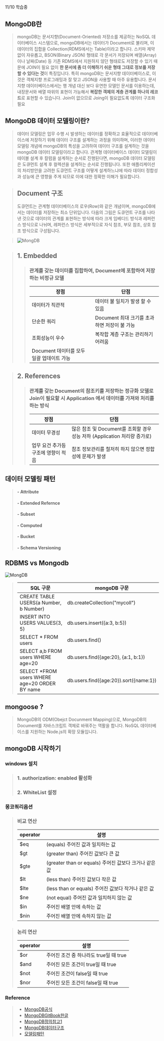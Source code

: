 # 
11/10 학습중

## MongoDB란
> mongoDB는 문서지향(Document-Oriented) 저장소를 제공하는 NoSQL 데이터베이스 시스템으로, mongoDB에서는 데이터가 Document로 불리며, 이 데이터의 집합을 Collection(RDMS에서는 Table)이라고 합니다. 
> 스키마 제약 없이 자유롭고, BSON(Binary JSON) 형태로 각 문서가 저장되며 배열(Array)이나 날짜(Date) 등 기존 RDMS에서 지원하지 않던 형태로도 저장할 수 있기 때문에 JOIN이 필요 없이 **한 문서에 좀 더 이해하기 쉬운 형태 그대로 정보를 저장할 수 있다는 것**이 특징입니다. 
> 특히 mongoDB는 문서지향 데이터베이스로, 이것은 객체지향 프로그래밍과 잘 맞고 JSON을 사용할 때 아주 유용합니다.
> 문서지향 데이터베이스에서는 행 개념 대신 보다 유연한 모델인 문서를 이용하는데, 내장문서와 배열 따위의 표현이 가능해서 **복잡한 객체의 계층 관계를 하나의 레코드**로 표현할 수 있습니다.
> Join이 없으므로 Joing이 필요없도록 데이터 구조화 필요 


## MongoDB 데이터 모델링이란?
> 데이터 모델링은 업무 수행 시 발생하는 데이터를 정확하고 효율적으로 데이터베이스에 저장하기 위해 데이터 구조를 설계하는 과정을 의미하며, 이러한 데이터 모델링 개념에 mongoDB의 특성을 고려하여 데이터 구조를 설계하는 것을 mongoDB 데이터 모델링이라고 합니다.
> 관계형 데이터베이스 데이터 모델링이 테이블 설계 후 칼럼을 설계하는 순서로 진행된다면, mongoDB 데이터 모델링은 도큐먼트 설계 후 컬렉션을 설계하는 순서로 진행됩니다. 또한 애플리케이션의 처리방안을 고려한 도큐먼트 구조를 어떻게 설계하느냐에 따라 데이터 정합성과 성능에 큰 영향을 주게 되므로 이에 대한 정확한 이해가 필요합니다.

> ## Document 구조
> 도큐먼트는 관계형 데이터베이스의 로우(Row)와 같은 개념이며, mongoDB에서는 데이터를 저장하는 최소 단위입니다. 
> 다음의 그림은 도큐먼트 구조를 나타낸 것으로 데이터의 관계를 표현하는 방식에 따라 크게 임베디드 방식과 레퍼런스 방식으로 나뉘며, 레퍼런스 방식은 세부적으로 자식 참조, 부모 참조, 상호 참조 방식으로 구성됩니다.

> ![MongDB](https://image.toast.com/aaaadh/real/2021/techblog/2%289%29.png)


> ## 1. Embedded
>> ### 관계를 갖는 데이터를 집합하여, Document에 포함하여 저장하는 비정규 모델
>> |  장점  | 단점 |
>> |---------|---------|
>> |데이터가 직관적 |   데이터 불 일치가 발생 할 수 있음|
>> |단순한 쿼리     |   Document 최대 크기를 초과하면 저장이 불 가능|
>> |조회성능이 우수 |   복작합 계층 구조는 관리하기 어려움|
>> | Document 데이터를 모두 일괄 업데이트 가능 ||


> ## 2. References
>> ### 관계를 갖는 Document의 참조키를 저장하는 정규화 모델로 Join이 필요할 시 Application 에서 데이터를 가져와 처리를 하는 방식
>> |  장점  | 단점 |
>> |---------|---------|
>> |데이터 무경성 |   많은 참조 및 Document를 조회할 경우 성능 저하 (Application 처리량 증가로)|
>> |업무 요건 추가등 구조에 영향이 적음   |  참조 정보관리를 철저히 하지 않으면 정합성에 문제가 발생|



## 데이터 모델링 패턴
> #### - Attribute
> #### - Extended Refernce
> #### - Subset
> #### - Computed
> #### - Bucket
> #### - Schema Versioning


## RDBMS vs Mongodb

![MongDB](https://blog.kakaocdn.net/dn/bMzryO/btqGXmWNRGb/fOeqKJKXcgdwGQYrF5dZok/img.jpg    )

> |  SQL 구문  | mongoDB 구문 |
> |---------|---------|
> | CREATE TABLE USERS(a Number, b Number)	| db.createCollection("mycoll")|
> | INSERT INTO USERS VALUES(3, 5)	| db.users.insert({a:3, b:5})|
> | SELECT * FROM users	|db.users.find()
> | SELECT a,b FROM users WHERE age=20	| db.users.find({age:20}, {a:1, b:1})
> | SELECT *FROM users WHERE age=20 ORDER BY name	| db.users.find({age:20}).sort({name:1})



## mongoose ?
> MongoDB의 ODM(Obejct Docunment Mapping)으로, MongoDB의 Document를 자바스크립트 객체로 바꿔주는 역활을 합니다.
> NoSQL 데이터베이스를 지원하는 Node.js의 확장 모듈입니다.



## mongoDB 시작하기
### windows 설치
> ### 1. authorization: enabled 활성화
> ### 2. WhiteList 설정 


### 몽코쿼리옵션
> ### 비교 연산
> |  operator  | 설명 |
> |---------|---------|
> |	$eq	|(equals) 주어진 값과 일치하는 값
> |	$gt	|(greater than) 주어진 값보다 큰 값
> |	$gte	|(greater than or equals) 주어진 값보다 크거나 같은 값
> |	$lt	|(less than) 주어진 값보다 작은 값
> |	$lte	|(less than or equals) 주어진 값보다 작거나 같은 값
> |	$ne	|(not equal) 주어진 값과 일치하지 않는 값
> |	$in	|주어진 배열 안에 속하는 값
> |	$nin|	주어진 배열 안에 속하지 않는 값

> ### 논리 연산
> |  operator  | 설명 |
> |---------|---------|
> | $or	|주어진 조건 중 하나라도 true일 때 true
> | $and|	주어진 모든 조건이 true일 때 true
> | $not|	주어진 조건이 false일 때 true
> | $nor|	주어진 모든 조건이 false일 때 true


### Reference
> - [MongoDB공식]
> - [MongoDBGitBook한글]
> - [MongoDB정의참고1]
> - [MongoDB데이터구조]
> - [모델링패턴]

[MongoDB공식]: https://docs.mongodb.com/
[MongoDBGitBook한글]: https://yuby.gitbooks.io/mongodb-ko/content
[MongoDB정의참고1]: https://edu.goorm.io/learn/lecture/557/%ED%95%9C-%EB%88%88%EC%97%90-%EB%81%9D%EB%82%B4%EB%8A%94-node-js/lesson/174384/mongodb%EB%9E%80
[MongoDB데이터구조]: https://meetup.toast.com/posts/276
[모델링패턴]: https://kciter.so/posts/about-mongodb
